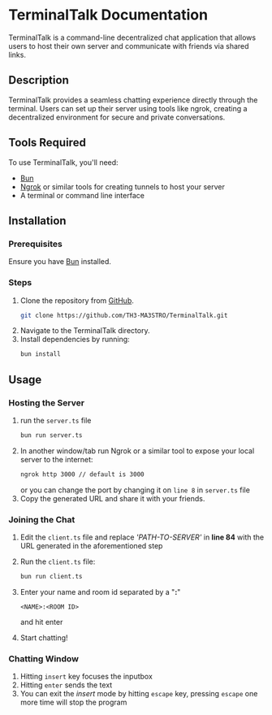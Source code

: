 
# TerminalTalk Documentation

TerminalTalk is a command-line decentralized chat application that allows users to host their own server and communicate with friends via shared links.

## Description

TerminalTalk provides a seamless chatting experience directly through the terminal. Users can set up their server using tools like ngrok, creating a decentralized environment for secure and private conversations.

## Tools Required

To use TerminalTalk, you'll need:
- [Bun](https://bun.sh/)
- [Ngrok](https://ngrok.com) or similar tools for creating tunnels to host your server
- A terminal or command line interface

## Installation

### Prerequisites
Ensure you have [Bun](https://bun.sh/) installed.

### Steps
1. Clone the repository from [GitHub](https://github.com/TH3-MA3STRO/TerminalTalk/).
   ```bash
   git clone https://github.com/TH3-MA3STRO/TerminalTalk.git
   ```
3. Navigate to the TerminalTalk directory.
4. Install dependencies by running:
   ```bash
   bun install
   ```

## Usage

### Hosting the Server
1. run the ```server.ts``` file
   ```bash
   bun run server.ts
   ```
2. In another window/tab run Ngrok or a similar tool to expose your local server to the internet:
   ```bash
   ngrok http 3000 // default is 3000
   ```
   or you can change the port by changing it on ```line 8``` in ```server.ts``` file
3. Copy the generated URL and share it with your friends.


### Joining the Chat
1. Edit the ```client.ts``` file and replace *'PATH-TO-SERVER'* in **line 84** with the URL generated in the aforementioned step
2. Run the ```client.ts``` file:
   ```bash
   bun run client.ts
   ```

3. Enter your name and room id separated by a "__:__"
    ```
    <NAME>:<ROOM ID>
    ```
    and hit enter
5. Start chatting!
   
### Chatting Window

1. Hitting ```insert``` key focuses the inputbox
2. Hitting ```enter``` sends the text
3. You can exit the _insert_ mode by hitting ```escape``` key, pressing ```escape``` one more time will stop the program



